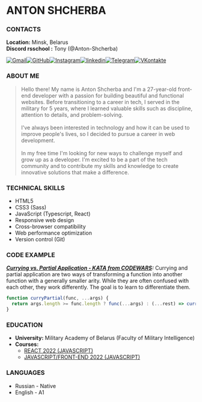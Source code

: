 # ANTON SHCHERBA

### CONTACTS

**Location:**  Minsk, Belarus  
**Discord rsschool :** Tony (@Anton-Shcherba)

[![Gmail](https://img.icons8.com/fluency/48/000000/circled-envelope.png)](mailto:tony.shcherba@gmail.com)[![GitHub](https://img.icons8.com/fluency/48/000000/github.png)](https://github.com/Anton-Shcherba)[![Instagram](https://img.icons8.com/fluency/48/000000/instagram-new.png)](https://www.instagram.com/an.srb)[![linkedin](https://img.icons8.com/fluency/48/000000/linkedin.png)](https://www.linkedin.com/in/antonshcherba96/)[![Telegram](https://img.icons8.com/fluency/48/000000/telegram-app.png)](https://t.me/TS_RB)[![VKontakte](https://img.icons8.com/color/48/000000/vk-circled.png)](https://vk.com/antonscherba96)

### ABOUT ME

 > Hello there! My name is Anton Shcherba and I'm a 27-year-old front-end developer with a passion for building beautiful and functional websites. Before transitioning to a career in tech, I served in the military for 5 years, where I learned valuable skills such as discipline, attention to details, and problem-solving.<br/>  
 I've always been interested in technology and how it can be used to improve people's lives, so I decided to pursue a career in web development.<br/>  
 In my free time I'm looking for new ways to challenge myself and grow up as a developer. I'm excited to be a part of the tech community and to contribute my skills and knowledge to create innovative solutions that make a difference.

### TECHNICAL SKILLS

+ HTML5
+ CSS3 (Sass)
+ JavaScript (Typescript, React)
+ Responsive web design
+ Cross-browser compatibility
+ Web performance optimization
+ Version control (Git)

### CODE EXAMPLE

_**[Currying vs. Partial Application - KATA from CODEWARS](https://www.codewars.com/kata/53cf7e37e9876c35a60002c9):**_ Currying and partial application are two ways of transforming a function into another function with a generally smaller arity. While they are often confused with each other, they work differently. The goal is to learn to differentiate them.  

```javascript
function curryPartial(func, ...args) {
  return args.length >= func.length ? func(...args) : (...rest) => curryPartial(func, ...args, ...rest);
}
```

### EDUCATION

+ **University:** Military Academy of Belarus (Faculty of Military Intelligence)
+ **Courses:**
  + [REACT 2022 (JAVASCRIPT)](https://app.rs.school/certificate/a8gwi4uu)
  + [JAVASCRIPT/FRONT-END 2022 (JAVASCRIPT)](https://app.rs.school/certificate/hl7rv2g7)

### LANGUAGES

+ Russian - Native
+ English - A1
